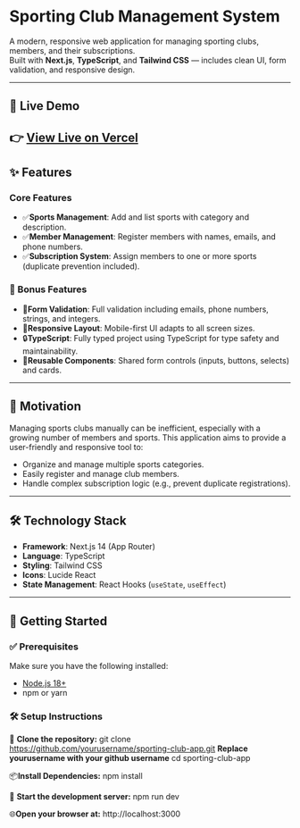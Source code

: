 # Sporting Club Management System

A modern, responsive web application for managing sporting clubs, members, and their subscriptions.  
Built with **Next.js**, **TypeScript**, and **Tailwind CSS** — includes clean UI, form validation, and responsive design.

---
## 🚀 Live Demo

👉 [View Live on Vercel](https://sporting-club-app.vercel.app)
---
## ✨ Features

### Core Features
- ✅**Sports Management**: Add and list sports with category and description.
- ✅**Member Management**: Register members with names, emails, and phone numbers.
- ✅**Subscription System**: Assign members to one or more sports (duplicate prevention included).

### 🌟 Bonus Features
- 🎯**Form Validation**: Full validation including emails, phone numbers, strings, and integers.
- 📱**Responsive Layout**: Mobile-first UI adapts to all screen sizes.
- 🔒**TypeScript**: Fully typed project using TypeScript for type safety and maintainability.
- 🧩**Reusable Components**: Shared form controls (inputs, buttons, selects) and cards.

---


## 🎯 Motivation

Managing sports clubs manually can be inefficient, especially with a growing number of members and sports. This application aims to provide a user-friendly and responsive tool to:

- Organize and manage multiple sports categories.
- Easily register and manage club members.
- Handle complex subscription logic (e.g., prevent duplicate registrations).

---

## 🛠 Technology Stack

- **Framework**: Next.js 14 (App Router)
- **Language**: TypeScript
- **Styling**: Tailwind CSS
- **Icons**: Lucide React
- **State Management**: React Hooks (`useState`, `useEffect`)

---
## 🚀 Getting Started

### ✅ Prerequisites

Make sure you have the following installed:

- [Node.js 18+](https://nodejs.org/)
- npm or yarn


### 🛠️ **Setup Instructions**
🧾 **Clone the repository:**
 git clone https://github.com/yourusername/sporting-club-app.git **Replace yourusername with your github username**
 cd sporting-club-app

📦**Install Dependencies:**
 npm install

🚀 **Start the development server:**
 npm run dev

🌐**Open your browser at:**
 http://localhost:3000














